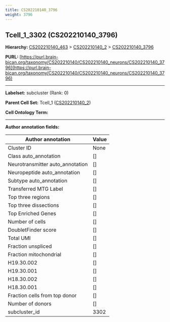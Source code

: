 ```yaml
---
title: CS202210140_3796
weight: 3796
---
```

## Tcell_1_3302 (CS202210140_3796)
<b>Hierarchy: </b>
[CS202210140_463](../CS202210140_463) >
[CS202210140_2](../CS202210140_2) >
[CS202210140_3796](../CS202210140_3796)

**PURL:** [https://purl.brain-bican.org/taxonomy/CS202210140/CS202210140_neurons/CS202210140_3796](https://purl.brain-bican.org/taxonomy/CS202210140/CS202210140_neurons/CS202210140_3796)

---


**Labelset:** subcluster (Rank: 0)

**Parent Cell Set:** Tcell_1 ([CS202210140_2](../CS202210140_2))



**Cell Ontology Term:** 

[MARKER GENES.]: #


---

[TRANSFERRED ANNOTATIONS.]: #


[AUTHOR ANNOTATION FIELDS.]: #


**Author annotation fields:**

| Author annotation | Value |
|-------------------|-------|
|Cluster ID|None|
|Class auto_annotation|[]|
|Neurotransmitter auto_annotation|[]|
|Neuropeptide auto_annotation|[]|
|Subtype auto_annotation|[]|
|Transferred MTG Label|[]|
|Top three regions|[]|
|Top three dissections|[]|
|Top Enriched Genes|[]|
|Number of cells|[]|
|DoubletFinder score|[]|
|Total UMI|[]|
|Fraction unspliced|[]|
|Fraction mitochondrial|[]|
|H19.30.002|[]|
|H19.30.001|[]|
|H18.30.002|[]|
|H18.30.001|[]|
|Fraction cells from top donor|[]|
|Number of donors|[]|
|subcluster_id|3302|
